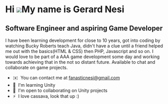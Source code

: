 Hi ![](https://user-images.githubusercontent.com/18350557/176309783-0785949b-9127-417c-8b55-ab5a4333674e.gif)My name is Gerard Nesi
===================================================================================================================================

Software Engineer and aspiring Game Developer
---------------------------------------------

I have been learning development for close to 10 years, got into coding by watching Bucky Roberts teach Java, didn't have a clue until a friend helped me out with the basics(HTML & CSS) then PHP, Javascript and so on. I would love to be part of a AAA game development some day and working towards achieving that in the not so distant future. Available to chat and collaborate on game projects.

*   ✉️  You can contact me at [fanasticnesi@gmail.com](mailto:fanasticnesi@gmail.com)
*   🧠  I'm learning Unity
*   🤝  I'm open to collaborating on Unity projects
*   ⚡  I love cassava, look that up :)

<!---
Malurian-PHP/Malurian-PHP is a ✨ special ✨ repository because its `README.md` (this file) appears on your GitHub profile.
You can click the Preview link to take a look at your changes.
--->
